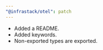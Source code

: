```yaml
---
"@infrastack/otel": patch
---
```


- Added a README.
- Added keywords.
- Non-exported types are exported.
